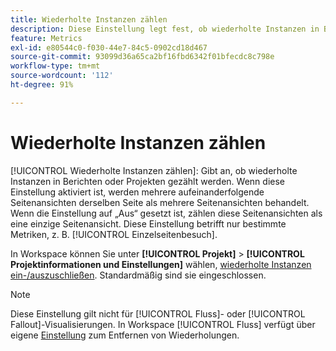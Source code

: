 ```yaml
---
title: Wiederholte Instanzen zählen
description: Diese Einstellung legt fest, ob wiederholte Instanzen in Berichten gezählt werden sollen.
feature: Metrics
exl-id: e80544c0-f030-44e7-84c5-0902cd18d467
source-git-commit: 93099d36a65ca2bf16fbd6342f01bfecdc8c798e
workflow-type: tm+mt
source-wordcount: '112'
ht-degree: 91%

---
```


# Wiederholte Instanzen zählen

[!UICONTROL Wiederholte Instanzen zählen]: Gibt an, ob wiederholte Instanzen in Berichten oder Projekten gezählt werden. Wenn diese Einstellung aktiviert ist, werden mehrere aufeinanderfolgende Seitenansichten derselben Seite als mehrere Seitenansichten behandelt. Wenn die Einstellung auf „Aus“ gesetzt ist, zählen diese Seitenansichten als eine einzige Seitenansicht. Diese Einstellung betrifft nur bestimmte Metriken, z. B. [!UICONTROL Einzelseitenbesuch].

In Workspace können Sie unter **[!UICONTROL Projekt]** > **[!UICONTROL Projektinformationen und Einstellungen]** wählen, [wiederholte Instanzen ein-/auszuschließen](/help/analyze/analysis-workspace/build-workspace-project/freeform-overview.md). Standardmäßig sind sie eingeschlossen.

>[!NOTE]
>Diese Einstellung gilt nicht für [!UICONTROL Fluss]- oder [!UICONTROL Fallout]-Visualisierungen. In Workspace [!UICONTROL Fluss] verfügt über eigene [Einstellung](/help/analyze/analysis-workspace/visualizations/c-flow/create-flow.md) zum Entfernen von Wiederholungen.

